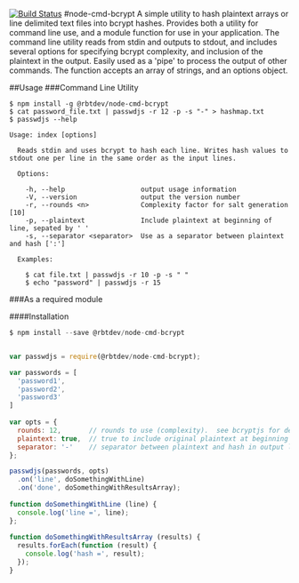 [![Build Status](https://travis-ci.org/rbtdev/node-cmd-bcrypt.svg?branch=v0.0.9)](https://travis-ci.org/rbtdev/node-cmd-bcrypt)
#node-cmd-bcrypt
A simple utility to hash plaintext arrays or line delimited text files into bcrypt hashes.  Provides both
a utility for command line use, and a module function for use in your application.
The command line utility reads from stdin and outputs to stdout, and includes several options for specifying
bcrypt complexity, and inclusion of the plaintext in the output. Easily used as a 'pipe' to process the 
output of other commands.  The function accepts an array of strings, and an options object.

##Usage
###Command Line Utility
```
$ npm install -g @rbtdev/node-cmd-bcrypt
$ cat password_file.txt | passwdjs -r 12 -p -s "-" > hashmap.txt
$ passwdjs --help

Usage: index [options]

  Reads stdin and uses bcrypt to hash each line. Writes hash values to stdout one per line in the same order as the input lines.

  Options:

    -h, --help                   output usage information
    -V, --version                output the version number
    -r, --rounds <n>             Complexity factor for salt generation [10]
    -p, --plaintext              Include plaintext at beginning of line, sepated by ' '
    -s, --separator <separator>  Use as a separator between plaintext and hash [':']

  Examples:

    $ cat file.txt | passwdjs -r 10 -p -s " "
    $ echo "password" | passwdjs -r 15

```
###As a required module

####Installation
```js
$ npm install --save @rbtdev/node-cmd-bcrypt
```

```js

var passwdjs = require(@rbtdev/node-cmd-bcrypt);

var passwords = [
  'password1',
  'password2',
  'password3'
]
 
var opts = {
  rounds: 12,       // rounds to use (complexity).  see bcryptjs for details. 
  plaintext: true,  // true to include original plaintext at beginning of output line [false]
  separator: '-'    // separator between plaintext and hash in output line [':']
};

passwdjs(passwords, opts)
  .on('line', doSomethingWithLine)
  .on('done', doSomethingWithResultsArray);
  
function doSomethingWithLine (line) {
  console.log('line =', line);
};
  
function doSomethingWithResultsArray (results) {
  results.forEach(function (result) {
    console.log('hash =', result);
  });
}
```
